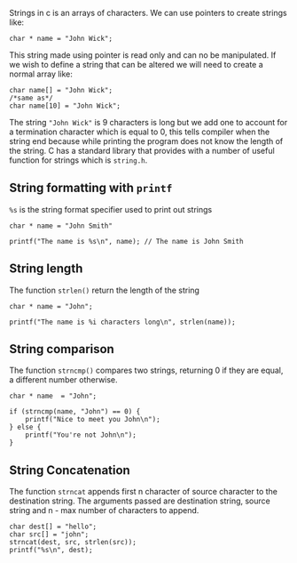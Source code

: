 Strings in c is an arrays of characters. We can use pointers to create strings like:
```
char * name = "John Wick";
```
This string made using pointer is read only and can no be manipulated. If we wish to define a string that can be altered we will need to create a normal array like:
```
char name[] = "John Wick";
/*same as*/
char name[10] = "John Wick";
```
The string `"John Wick"` is 9 characters is long but we add one to account for a termination character which is equal to 0, this tells compiler when the string end because while printing the program does not know the length of the string.
C has a standard library that provides with a number of useful function for strings which is `string.h`.
## String formatting with `printf`
`%s` is the string format specifier used to print out strings
```
char * name = "John Smith"

printf("The name is %s\n", name); // The name is John Smith
```
## String length
The function `strlen()` return the length of the string
```
char * name = "John";

printf("The name is %i characters long\n", strlen(name));
```
## String comparison
The function `strncmp()` compares two strings, returning 0 if they are equal, a different number otherwise.
```
char * name  = "John";

if (strncmp(name, "John") == 0) {
	printf("Nice to meet you John\n");
} else {
	printf("You're not John\n");
}
```
## String Concatenation
The function `strncat` appends first n character of source character to the destination string. The arguments passed are destination string, source string and n - max number of characters to append.
```
char dest[] = "hello";
char src[] = "john";
strncat(dest, src, strlen(src));
printf("%s\n", dest);
```
